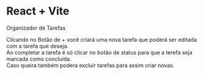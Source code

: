 # React + Vite

Organizador de Tarefas

Clicando no Botão de  + você criará uma nova tarefa que poderá ser editada com a tarefa que deseja.<br>
Ao completar a tarefa é só clicar no botão de status para que a terefa seja marcada como concluída.<br>
Caso queira também podera excluir tarefas para assim criar novas.
